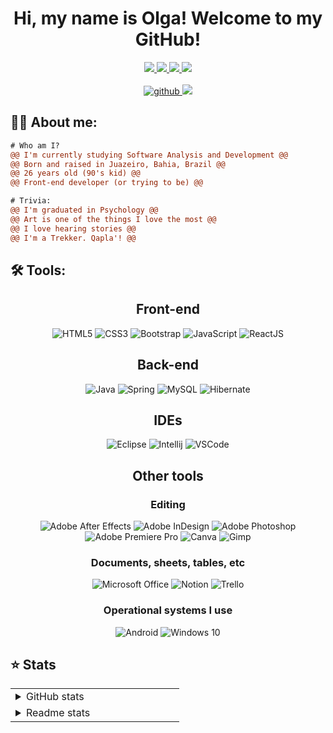 <h1 align="center">Hi, my name is Olga! Welcome to my GitHub!</h1>

<div align="center">
  
  <a target="_blank" href="mailto:olgacsmendes@gmail.com">
  <img src="https://img.shields.io/badge/Gmail-D14836?style=for-the-badge&logo=gmail&logoColor=white"/>
  </a>
  <a target="_blank" href="https://www.instagram.com/olyusha.jpg">
    <img src="https://img.shields.io/badge/Instagram-E4405F?style=for-the-badge&logo=instagram&logoColor=white">
  </a>  
  <a target="_blank" href="https://www.linkedin.com/in/olga-mendes">
    <img src="https://img.shields.io/badge/LinkedIn-0077B5?style=for-the-badge&logo=linkedin&logoColor=white"/>
  </a>
  <a target="_blank" href="https://discordapp.com/users/348762849549484032">
    <img src="https://img.shields.io/badge/Discord-7289DA?style=for-the-badge&logo=discord&logoColor=white"/>
  </a>
</div><br>
<div align="center">
  <a href="https://github.com/olgacsmendes"><img alt="github" src="https://img.shields.io/github/followers/olgacsmendes?color=181717&logo=github&style=for-the-badge&label=github"/>
  </a>
  <img src="https://komarev.com/ghpvc/?username=olgacsmendes&style=for-the-badge&color=32325D"/>
</div>

## 🖖🏼 **About me:**
```diff
# Who am I?
@@ I'm currently studying Software Analysis and Development @@
@@ Born and raised in Juazeiro, Bahia, Brazil @@
@@ 26 years old (90's kid) @@
@@ Front-end developer (or trying to be) @@

# Trivia:
@@ I'm graduated in Psychology @@
@@ Art is one of the things I love the most @@
@@ I love hearing stories @@
@@ I'm a Trekker. Qapla'! @@
```

## 🛠 **Tools:**

<div align="center">

## Front-end 
![HTML5](https://img.shields.io/badge/html5-%23E34F26.svg?style=for-the-badge&logo=html5&logoColor=white)
![CSS3](https://img.shields.io/badge/css3-%231572B6.svg?style=for-the-badge&logo=css3&logoColor=white)
![Bootstrap](https://img.shields.io/badge/bootstrap-%23563D7C.svg?style=for-the-badge&logo=bootstrap&logoColor=white)
![JavaScript](https://img.shields.io/badge/javascript-%23323330.svg?style=for-the-badge&logo=javascript&logoColor=%23F7DF1E)
![ReactJS](https://img.shields.io/badge/react-C.svg?style=for-the-badge&logo=react&color=282C34)

## Back-end
![Java](https://img.shields.io/badge/Java-ED8B00?style=for-the-badge&logo=openjdk&logoColor=white)
![Spring](https://img.shields.io/badge/Spring-6DB33F?style=for-the-badge&logo=spring&logoColor=white)
![MySQL](https://img.shields.io/badge/MySQL-005C84?style=for-the-badge&logo=mysql&logoColor=white)
![Hibernate](https://img.shields.io/badge/Hibernate-59666C?style=for-the-badge&logo=Hibernate&logoColor=white)

## IDEs
![Eclipse](https://img.shields.io/badge/Eclipse-2C2255?style=for-the-badge&logo=eclipse&logoColor=white)
![Intellij](https://img.shields.io/badge/IntelliJ_IDEA-000000.svg?style=for-the-badge&logo=intellij-idea&logoColor=white)
![VSCode](https://img.shields.io/badge/Visual_Studio_Code-0078D4?style=for-the-badge&logo=visual%20studio%20code&logoColor=white)


## Other tools
### Editing
![Adobe After Effects](https://img.shields.io/badge/Adobe%20after%20affects-CF96FD?style=for-the-badge&logo=Adobe%20after%20effects&logoColor=393665)
![Adobe InDesign](https://img.shields.io/badge/Adobe%20InDesign-FF3366?style=for-the-badge&logo=Adobe%20InDesign&logoColor=white)
![Adobe Photoshop](https://img.shields.io/badge/Adobe%20Photoshop-31A8FF?style=for-the-badge&logo=Adobe%20Photoshop&logoColor=black)
![Adobe Premiere Pro](https://img.shields.io/badge/Adobe%20Premiere%20Pro-9999FF?style=for-the-badge&logo=Adobe%20Premiere%20Pro&logoColor=white)
![Canva](https://img.shields.io/badge/Canva-%2300C4CC.svg?&style=for-the-badge&logo=Canva&logoColor=white)
![Gimp](https://img.shields.io/badge/gimp-5C5543?style=for-the-badge&logo=gimp&logoColor=white)
### Documents, sheets, tables, etc
![Microsoft Office](https://img.shields.io/badge/Microsoft_Office-D83B01?style=for-the-badge&logo=microsoft-office&logoColor=white)
![Notion](https://img.shields.io/badge/Notion-000000?style=for-the-badge&logo=notion&logoColor=white)
![Trello](https://img.shields.io/badge/Trello-0052CC?style=for-the-badge&logo=trello&logoColor=white)

### Operational systems I use
![Android](https://img.shields.io/badge/Android-3DDC84?style=for-the-badge&logo=android&logoColor=white)
![Windows 10](https://img.shields.io/badge/Windows-0078D6?style=for-the-badge&logo=windows&logoColor=white)
</div>

## ⭐ **Stats**
<table align="center">
  <tr>
    <td valign="top" width="50%">
      <details>
        <summary>GitHub stats</summary>
        <div align="center">
        <img src="https://github-readme-stats.vercel.app/api/top-langs?username=olgacsmendes&layout=compact&theme=dracula" />
        </div>
      </details>
    </td>
  </tr>
  <tr>
    <td valign="top" width="50%">
      <details>
        <summary>Readme stats</summary>
        <img src="https://github-readme-stats.vercel.app/api?username=olgacsmendes&show_icons=true&theme=dracula" />
      </details>
    </td>
  </tr>
</table>
